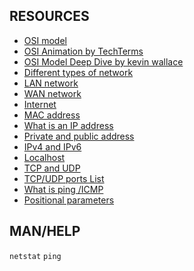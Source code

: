 ## RESOURCES

* [OSI model](https://en.m.wikipedia.org/wiki/OSI_model)
* [OSI Animation by TechTerms](https://youtu.be/vv4y_uOneC0?si=WTvKFaSAS2Ala-Q1)
* [OSI Model Deep Dive by kevin wallace](https://youtu.be/oVVlMqsLdro?si=bNPmzN0JpJIJW1bb)
* [Different types of network](https://www.lifewire.com/lans-wans-and-other-area-networks-817376)
* [LAN network](https://en.m.wikipedia.org/wiki/Local_area_network)
* [WAN network](https://en.m.wikipedia.org/wiki/Wide_area_network)
* [Internet](https://en.m.wikipedia.org/wiki/Internet)
* [MAC address](https://whatismyipaddress.com/mac-address)
* [What is an IP address](https://www.bleepingcomputer.com/tutorials/ip-addresses-explained/)
* [Private and public address](https://www.iplocation.net/public-vs-private-ip-address)
* [IPv4 and IPv6](https://www.webopedia.com/insights/ipv6-ipv4-difference/)
* [Localhost](https://en.m.wikipedia.org/wiki/Localhost)
* [TCP and UDP](https://www.howtogeek.com/190014/htg-explains-what-is-the-difference-between-tcp-and-udp/)
* [TCP/UDP ports List](https://en.wikipedia.org/wiki/List_of_TCP_and_UDP_port_numbers)
* [What is ping /ICMP](https://en.m.wikipedia.org/wiki/Ping_(networking_utility))
* [Positional parameters](https://www.adminschoice.com/bash-positional-parameters)

## MAN/HELP
`netstat`
`ping`
